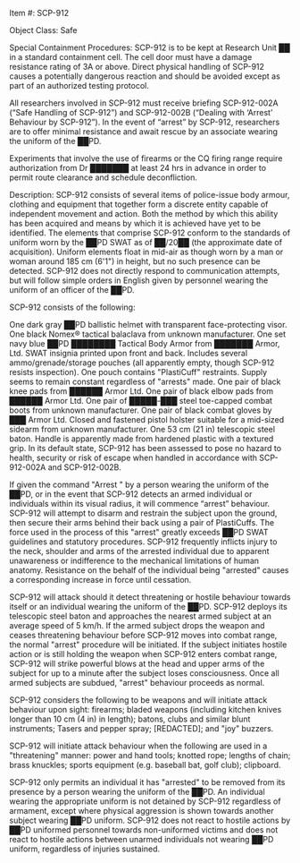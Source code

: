 Item #: SCP-912

Object Class: Safe

Special Containment Procedures: SCP-912 is to be kept at Research Unit ██ in a standard containment cell. The cell door must have a damage resistance rating of 3A or above. Direct physical handling of SCP-912 causes a potentially dangerous reaction and should be avoided except as part of an authorized testing protocol.

All researchers involved in SCP-912 must receive briefing SCP-912-002A (“Safe Handling of SCP-912”) and SCP-912-002B (“Dealing with ‘Arrest’ Behaviour by SCP-912”). In the event of “arrest” by SCP-912, researchers are to offer minimal resistance and await rescue by an associate wearing the uniform of the ██PD.

Experiments that involve the use of firearms or the CQ firing range require authorization from Dr ███████ at least 24 hrs in advance in order to permit route clearance and schedule deconfliction.

Description: SCP-912 consists of several items of police-issue body armour, clothing and equipment that together form a discrete entity capable of independent movement and action. Both the method by which this ability has been acquired and means by which it is achieved have yet to be identified. The elements that comprise SCP-912 conform to the standards of uniform worn by the ██PD SWAT as of ██/20██ (the approximate date of acquisition). Uniform elements float in mid-air as though worn by a man or woman around 185 cm (6'1") in height, but no such presence can be detected. SCP-912 does not directly respond to communication attempts, but will follow simple orders in English given by personnel wearing the uniform of an officer of the ██PD.

SCP-912 consists of the following:

One dark gray ██PD ballistic helmet with transparent face-protecting visor.
One black Nomex® tactical balaclava from unknown manufacturer.
One set navy blue ██PD ████████ Tactical Body Armor from ███████ Armor, Ltd. SWAT insignia printed upon front and back.
Includes several ammo/grenade/storage pouches (all apparently empty, though SCP-912 resists inspection).
One pouch contains "PlastiCuff" restraints. Supply seems to remain constant regardless of "arrests" made.
One pair of black knee pads from ██████ Armor Ltd.
One pair of black elbow pads from ██████ Armor Ltd.
One pair of █████-███ steel toe-capped combat boots from unknown manufacturer.
One pair of black combat gloves by ███ Armor Ltd.
Closed and fastened pistol holster suitable for a mid-sized sidearm from unknown manufacturer.
One 53 cm (21 in) telescopic steel baton. Handle is apparently made from hardened plastic with a textured grip.
In its default state, SCP-912 has been assessed to pose no hazard to health, security or risk of escape when handled in accordance with SCP-912-002A and SCP-912-002B.

If given the command "Arrest <subject>" by a person wearing the uniform of the ██PD, or in the event that SCP-912 detects an armed individual or individuals within its visual radius, it will commence “arrest” behaviour. SCP-912 will attempt to disarm and restrain the subject upon the ground, then secure their arms behind their back using a pair of PlastiCuffs. The force used in the process of this "arrest" greatly exceeds ██PD SWAT guidelines and statutory procedures. SCP-912 frequently inflicts injury to the neck, shoulder and arms of the arrested individual due to apparent unawareness or indifference to the mechanical limitations of human anatomy. Resistance on the behalf of the individual being "arrested" causes a corresponding increase in force until cessation.

SCP-912 will attack should it detect threatening or hostile behaviour towards itself or an individual wearing the uniform of the ██PD. SCP-912 deploys its telescopic steel baton and approaches the nearest armed subject at an average speed of 5 km/h. If the armed subject drops the weapon and ceases threatening behaviour before SCP-912 moves into combat range, the normal "arrest" procedure will be initiated. If the subject initiates hostile action or is still holding the weapon when SCP-912 enters combat range, SCP-912 will strike powerful blows at the head and upper arms of the subject for up to a minute after the subject loses consciousness. Once all armed subjects are subdued, "arrest" behaviour proceeds as normal.

SCP-912 considers the following to be weapons and will initiate attack behaviour upon sight: firearms; bladed weapons (including kitchen knives longer than 10 cm (4 in) in length); batons, clubs and similar blunt instruments; Tasers and pepper spray; [REDACTED]; and "joy" buzzers.

SCP-912 will initiate attack behaviour when the following are used in a "threatening" manner: power and hand tools; knotted rope; lengths of chain; brass knuckles; sports equipment (e.g. baseball bat, golf club); clipboard.

SCP-912 only permits an individual it has "arrested" to be removed from its presence by a person wearing the uniform of the ██PD. An individual wearing the appropriate uniform is not detained by SCP-912 regardless of armament, except where physical aggression is shown towards another subject wearing ██PD uniform. SCP-912 does not react to hostile actions by ██PD uniformed personnel towards non-uniformed victims and does not react to hostile actions between unarmed individuals not wearing ██PD uniform, regardless of injuries sustained.
